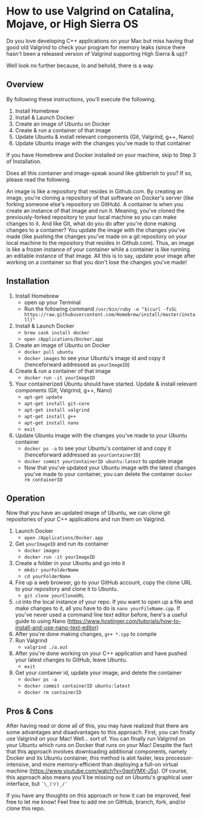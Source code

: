 # How to use Valgrind on Catalina, Mojave, or High Sierra OS

Do you love developing C++ applications on your Mac but miss having that good old Valgrind to check your program for memory leaks (since there hasn't been a released version of Valgrind supporting High Sierra & up)? 

Well look no further because, lo and behold, there is a way.

## Overview

By following these instructions, you'll execute the following.
1. Install Homebrew
2. Install & Launch Docker
3. Create an image of Ubuntu on Docker
4. Create & run a container of that image
5. Update Ubuntu & install relevant components (Git, Valgrind, g++, Nano)
6. Update Ubuntu image with the changes you've made to that container

If you have Homebrew and Docker installed on your machine, skip to Step 3 of Installation.</br>

Does all this container and image-speak sound like gibberish to you? If so, please read the following. </br>

An image is like a repository that resides in Github.com. By creating an image, you're cloning a repository of that software on Docker's server (like forking someone else's repository on GitHub).
A container is when you create an instance of that image and run it. Meaning, you've cloned the previously-forked repository to your local machine so you can make changes to it. And like Git, what do you do after you're done making changes to a container? You update the image with the changes you've made (like pushing the changes you've made on a git repository on your local machine to the repository that resides in Github.com). Thus, an image is like a frozen instance of your container while a container is like running an editable instance of that image. All this is to say, update your image after working on a container so that you don't lose the changes you've made!

## Installation

1. Install Homebrew
    - open up your Terminal
    - Run the following command `/usr/bin/ruby -e "$(curl -fsSL https://raw.githubusercontent.com/Homebrew/install/master/install)"`
2. Install & Launch Docker
    - `brew cask install docker`
    - `open /Applications/Docker.app`
3. Create an image of Ubuntu on Docker
    - `docker pull ubuntu`
    - `docker images` to see your Ubuntu's image id and copy it (henceforward addressed as `yourImageID`)
4. Create & run a container of that image
    - `docker run -it yourImageID`
5. Your containerized Ubuntu should have started. Update & install relevant components (Git, Valgrind, g++, Nano)
    - `apt-get update`
    - `apt-get install git-core`
    - `apt-get install valgrind`
    - `apt-get install g++`
    - `apt-get install nano`
    - `exit`
6. Update Ubuntu image with the changes you've made to your Ubuntu container
    - `docker ps -a` to see your Ubuntu's container id and copy it (henceforward addressed as `yourContainerID`)
    - `docker commit yourContainerID ubuntu:latest` to update image
    - Now that you've updated your Ubuntu image with the latest changes you've made to your container, you can delete the container `docker rm containerID`

## Operation

Now that you have an updated image of Ubuntu, we can clone git repositories of your C++ applications and run them on Valgrind.

1. Launch Docker
    - `open /Applications/Docker.app`
2. Get `yourImageID` and run its container
    - `docker images`
    - `docker run -it yourImageID`
3. Create a folder in your Ubuntu and go into it
    - `mkdir yourFolderName`
    - `cd yourFolderName`
4. Fire up a web browser, go to your GitHub account, copy the clone URL to your repository and clone it to Ubuntu.
    - `git clone yourCloneURL`
5. `cd` into the local instance of your repo. If you want to open up a file and make changes to it, all you have to do is `nano yourFileName.cpp`. If you've never used a command line text editor before, here's a useful guide to using Nano (https://www.hostinger.com/tutorials/how-to-install-and-use-nano-text-editor)
6. After you're done making changes, `g++ *.cpp` to compile
7. Run Valgrind
    - `valgrind ./a.out`
8. After you're done working on your C++ application and have pushed your latest changes to GitHub, leave Ubuntu.
    - `exit`
9. Get your container id, update your image, and delete the container
    - `docker ps -a`
    - `docker commit containerID ubuntu:latest`
    - `docker rm containerID`

## Pros & Cons

After having read or done all of this, you may have realized that there are some advantages and disadvantages to this approach. First, you can finally use Valgrind on your Mac! Well... sort of. You can finally run Valgrind on your Ubuntu which runs on Docker that runs on your Mac! Despite the fact that this approach involves downloading additional components, namely Docker and its Ubuntu container, this method is alot faster, less processor-intensive, and more memory-efficient than deploying a full-on virtual machine (https://www.youtube.com/watch?v=0qotVMX-J5s). Of course, this approach also means you'll be missing out on Ubuntu's graphical user interface, but `¯\_(ツ)_/¯`

If you have any thoughts on this approach or how it can be improved, feel free to let me know! Feel free to add me on GitHub, branch, fork, and/or clone this repo. 
